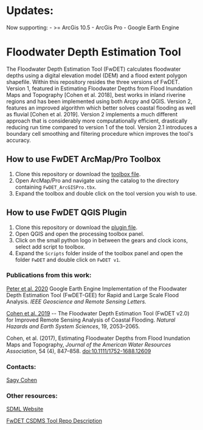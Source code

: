 # Updates:
Now supporting:
	- >= ArcGis 10.5
	- ArcGis Pro
	- Google Earth Engine

# Floodwater Depth Estimation Tool
The Floodwater Depth Estimation Tool (FwDET) calculates floodwater
depths using a digital elevation model (DEM) and a flood extent
polygon shapefile. Within this repository resides the three versions of
FwDET. Version 1, featured in Estimating Floodwater Depths from Flood
Inundation Maps and Topography [Cohen et al. 2018], best works in
inland riverine regions and has been implemented using both Arcpy and
QGIS. Version 2, features an improved algorithm which better solves
coastal flooding as well as fluvial [Cohen et al. 2019]. Version 2 implements a much
different approach that is considerably more computationally
efficient, drastically reducing run time compared to version 1 of the
tool. Version 2.1 introduces a boundary cell smoothing and filtering procedure whicn
improves the tool's accuracy.


## How to use FwDET ArcMap/Pro Toolbox
1. Clone this repository or download the 
[toolbox file](fwdet/FwDET.tbx).
2. Open ArcMap/Pro and navigate using the catalog to the directory
   containing `FwDET_ArcGISPro.tbx`.
3. Expand the toolbox and double click on the tool version you wish to
   use.
   
## How to use FwDET QGIS Plugin
1. Clone this repository or download the
[plugin file](fwdet/FwDET_QGIS_plugin.py).
2. Open QGIS and open the processing toolbox panel.
3. Click on the small python logo in between the gears and clock icons,
   select add script to toolbox.
4. Expand the `Scripts` folder inside of the toolbox panel and open the folder
   `FwDET` and double click on `FwDET v1`.


### Publications from this work:
[Peter et al. 2020](https://doi.org/10.1109/LGRS.2020.3031190) Google Earth Engine 
Implementation of the Floodwater Depth Estimation Tool (FwDET-GEE) for Rapid and Large Scale Flood Analysis. 
_IEEE Geoscience and Remote Sensing Letters._

[Cohen et al. 2019](https://doi.org/10.5194/nhess-2019-78) -- The
Floodwater Depth Estimation Tool (FwDET v2.0) for Improved Remote
Sensing Analysis of Coastal Flooding. _Natural Hazards and Earth System Sciences_, 19, 2053–2065. 

Cohen, et al. (2017), Estimating Floodwater Depths from Flood
Inundation Maps and Topography, _Journal of the American Water
Resources Association_, 54 (4), 847–858.
[doi:10.1111/1752-1688.12609](https://doi.org/10.1111/1752-1688.12609)

### Contacts:
[Sagy Cohen](mailto:sagy.cohen@ua.edu)

### Other resources:

[SDML Website](https://sdml.ua.edu)

[FwDET CSDMS Tool Repo Description](https://csdms.colorado.edu/wiki/Model:FwDET)


